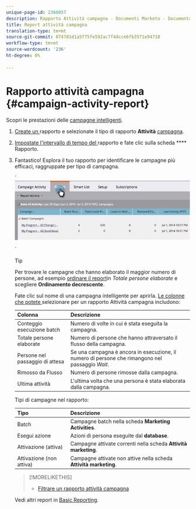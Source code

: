 ```yaml
---
unique-page-id: 2360057
description: Rapporto Attività campagna - Documenti Marketo - Documentazione prodotto
title: Report attività campagna
translation-type: tm+mt
source-git-commit: 074701d1a5f75fe592ac7f44cce6fb3571e94710
workflow-type: tm+mt
source-wordcount: '236'
ht-degree: 0%

---
```



# Rapporto attività campagna {#campaign-activity-report}

Scopri le prestazioni delle [campagne intelligenti](http://docs.marketo.com/display/docs/smart+campaigns).

1. [Create un ](../../../../product-docs/reporting/basic-reporting/creating-reports/create-a-report-in-a-program.md) rapporto e selezionate il tipo di rapporto  **Attività** [campagna](report-type-overview.md).
1. [Impostate l&#39;intervallo di tempo del ](../../../../product-docs/reporting/basic-reporting/editing-reports/change-a-report-time-frame.md) rapporto e fate clic sulla scheda  **** Rapporto.
1. Fantastico! Esplora il tuo rapporto per identificare le campagne più efficaci, raggruppate per tipo di campagna.

   ` ![](assets/image2014-9-16-16-3a8-3a45.png)

   `

   >[!TIP]
   >
   >Per trovare le campagne che hanno elaborato il maggior numero di persone, ad esempio [ordinare il report](../../../../product-docs/reporting/basic-reporting/editing-reports/sort-report-on-columns.md)in *Totale persone elaborate* e scegliere **Ordinamento decrescente**.

   Fate clic sul nome di una campagna intelligente per aprirla.  [Le colonne che potete ](../../../../product-docs/reporting/basic-reporting/editing-reports/select-report-columns.md) selezionare per un rapporto Attività campagna includono:

   | Colonna | Descrizione |
   |---|---|
   | Conteggio esecuzione batch | Numero di volte in cui è stata eseguita la campagna. |
   | Totale persone elaborate | Numero di persone che hanno attraversato il flusso della campagna. |
   | Persone nel passaggio di attesa | Se una campagna è ancora in esecuzione, il numero di persone che rimangono nel passaggio *Wait*. |
   | Rimosso da Flusso | Numero di persone rimosse dalla campagna. |
   | Ultima attività | L&#39;ultima volta che una persona è stata elaborata dalla campagna. |

   Tipi di campagne nel rapporto:

   | Tipo | Descrizione |
   |---|---|
   | Batch | Campagne batch nella scheda **Marketing Activities**. |
   | Esegui azione | Azioni di persona eseguite dal **database**. |
   | Attivazione (attiva) | Campagne attivate correnti nella scheda **Attività marketing**. |
   | Attivazione (non attiva) | Campagne attivate non attive nella scheda **Attività marketing**. |

   >[!MORELIKETHIS]
   >
   >
   >    
   >    
   >    * [Filtrare un rapporto attività campagna](../../../../product-docs/reporting/basic-reporting/report-activity/filter-a-campaign-activity-report.md)


   Vedi altri report in [Basic Reporting](http://docs.marketo.com/display/docs/basic+reporting).

